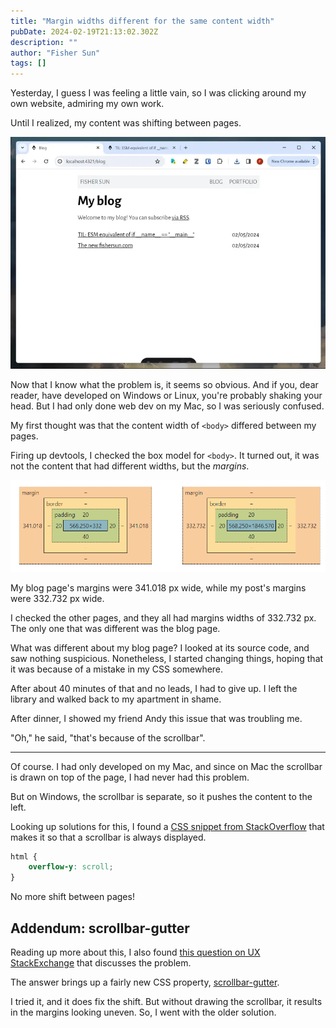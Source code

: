 ```yaml
---
title: "Margin widths different for the same content width"
pubDate: 2024-02-19T21:13:02.302Z
description: ""
author: "Fisher Sun"
tags: []
---
```

Yesterday, I guess I was feeling a little vain, so I was clicking around my own website, admiring my own work.

Until I realized, my content was shifting between pages.

![animation showing the shift](./shift.webp)

Now that I know what the problem is, it seems so obvious.
And if you, dear reader, have developed on Windows or Linux, you're probably shaking your head.
But I had only done web dev on my Mac, so I was seriously confused.

My first thought was that the content width of `<body>` differed between my pages.

Firing up devtools, I checked the box model for `<body>`.
It turned out, it was not the content that had different widths, but the *margins*.

![comparison of the box models of the bodies of the two pages](./box-model.png)

My blog page's margins were 341.018 px wide, while my post's margins were 332.732 px wide.

I checked the other pages, and they all had margins widths of 332.732 px.
The only one that was different was the blog page.

What was different about my blog page? I looked at its source code, and saw nothing suspicious.
Nonetheless, I started changing things, hoping that it was because of a mistake in my CSS somewhere.

After about 40 minutes of that and no leads, I had to give up.
I left the library and walked back to my apartment in shame.

After dinner, I showed my friend Andy this issue that was troubling me.

"Oh," he said, "that's because of the scrollbar".

---

Of course. I had only developed on my Mac, and since on Mac the scrollbar is drawn on top of the page, I had never had this problem.

But on Windows, the scrollbar is separate, so it pushes the content to the left.

Looking up solutions for this, I found a [CSS snippet from StackOverflow](https://stackoverflow.com/a/7607206) that makes it so that a scrollbar is always displayed.

```css
html {
    overflow-y: scroll;
}
```

No more shift between pages!

## Addendum: scrollbar-gutter
Reading up more about this, I also found [this question on UX StackExchange](https://ux.stackexchange.com/questions/145259/should-scrollbars-be-integrated-into-the-viewport-width-when-content-differs) that discusses the problem.

The answer brings up a fairly new CSS property, [scrollbar-gutter](https://developer.mozilla.org/en-US/docs/Web/CSS/scrollbar-gutter).

I tried it, and it does fix the shift. But without drawing the scrollbar, it results in the margins looking uneven.
So, I went with the older solution.
